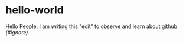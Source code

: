 # hello-world

Hello People, 
I am writing this "edit" to observe and learn about github *(#ignore)*
